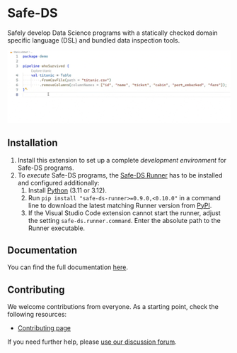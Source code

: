 # Safe-DS

Safely develop Data Science programs with a statically checked domain specific language (DSL) and bundled data
inspection tools.

![demo](https://github.com/Safe-DS/DSL/raw/main/docs/img/readme/demo.gif)

## Installation

1. Install this extension to set up a complete _development environment_ for Safe-DS programs.
2. To _execute_ Safe-DS programs, the [Safe-DS Runner](https://github.com/Safe-DS/Runner) has to be installed and
   configured additionally:
    1. Install [Python](https://www.python.org/) (3.11 or 3.12).
    2. Run `pip install "safe-ds-runner>=0.9.0,<0.10.0"` in a command line to download the latest matching Runner
       version from [PyPI](https://pypi.org/project/safe-ds-runner/).
    3. If the Visual Studio Code extension cannot start the runner, adjust the setting `safe-ds.runner.command`.
       Enter the absolute path to the Runner executable.

## Documentation

You can find the full documentation [here](https://dsl.safeds.com).

## Contributing

We welcome contributions from everyone. As a starting point, check the following resources:

* [Contributing page](https://github.com/Safe-DS/DSL/contribute)

If you need further help, please [use our discussion forum][forum].

[forum]: https://github.com/orgs/Safe-DS/discussions
